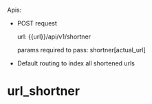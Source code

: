 Apis:

* POST request

 	url: {{url}}/api/v1/shortner 

	params required to pass: shortner[actual_url]

* Default routing to index all shortened urls
# url_shortner
